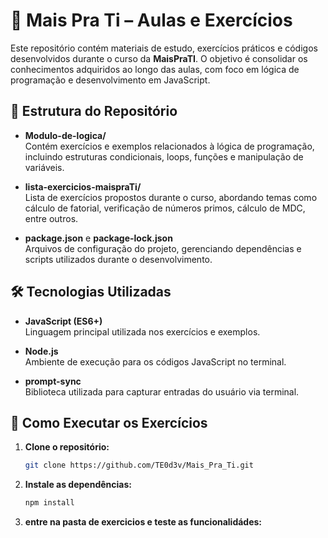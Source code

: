 # 📘 Mais Pra Ti – Aulas e Exercícios

Este repositório contém materiais de estudo, exercícios práticos e códigos desenvolvidos durante o curso da **MaisPraTI**. O objetivo é consolidar os conhecimentos adquiridos ao longo das aulas, com foco em lógica de programação e desenvolvimento em JavaScript.

## 📂 Estrutura do Repositório

- **Modulo-de-logica/**  
  Contém exercícios e exemplos relacionados à lógica de programação, incluindo estruturas condicionais, loops, funções e manipulação de variáveis.

- **lista-exercicios-maispraTi/**  
  Lista de exercícios propostos durante o curso, abordando temas como cálculo de fatorial, verificação de números primos, cálculo de MDC, entre outros.

- **package.json** e **package-lock.json**  
  Arquivos de configuração do projeto, gerenciando dependências e scripts utilizados durante o desenvolvimento.

## 🛠️ Tecnologias Utilizadas

- **JavaScript (ES6+)**  
  Linguagem principal utilizada nos exercícios e exemplos.

- **Node.js**  
  Ambiente de execução para os códigos JavaScript no terminal.

- **prompt-sync**  
  Biblioteca utilizada para capturar entradas do usuário via terminal.

## 🚀 Como Executar os Exercícios

1. **Clone o repositório:**

   ```bash
   git clone https://github.com/TE0d3v/Mais_Pra_Ti.git
   
2. **Instale as dependências:**

   ```bash
   npm install

3. **entre na pasta de exercicios e teste as funcionalidádes:**

